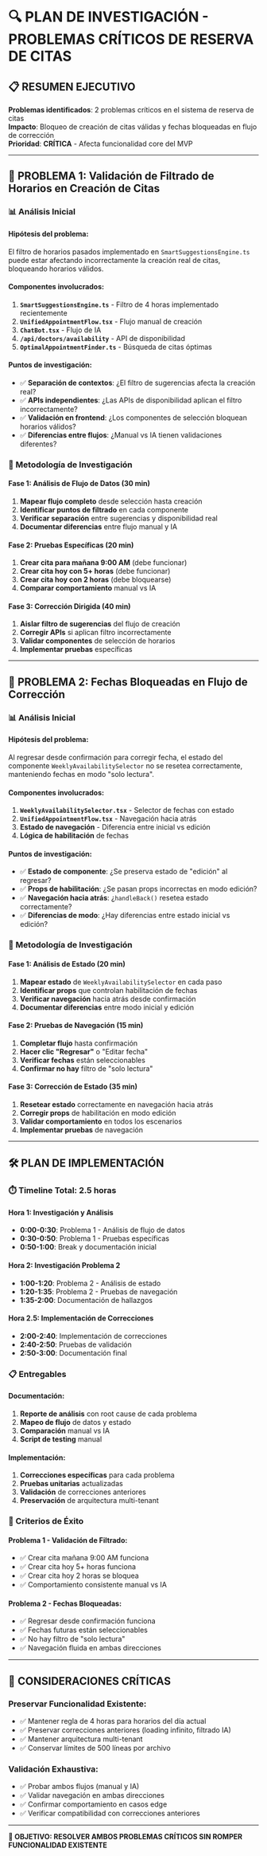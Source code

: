 # 🔍 PLAN DE INVESTIGACIÓN - PROBLEMAS CRÍTICOS DE RESERVA DE CITAS

## 📋 **RESUMEN EJECUTIVO**

**Problemas identificados**: 2 problemas críticos en el sistema de reserva de citas  
**Impacto**: Bloqueo de creación de citas válidas y fechas bloqueadas en flujo de corrección  
**Prioridad**: **CRÍTICA** - Afecta funcionalidad core del MVP  

---

## 🎯 **PROBLEMA 1: Validación de Filtrado de Horarios en Creación de Citas**

### **📊 Análisis Inicial**

#### **Hipótesis del problema**:
El filtro de horarios pasados implementado en `SmartSuggestionsEngine.ts` puede estar afectando incorrectamente la creación real de citas, bloqueando horarios válidos.

#### **Componentes involucrados**:
1. **`SmartSuggestionsEngine.ts`** - Filtro de 4 horas implementado recientemente
2. **`UnifiedAppointmentFlow.tsx`** - Flujo manual de creación
3. **`ChatBot.tsx`** - Flujo de IA
4. **`/api/doctors/availability`** - API de disponibilidad
5. **`OptimalAppointmentFinder.ts`** - Búsqueda de citas óptimas

#### **Puntos de investigación**:
- ✅ **Separación de contextos**: ¿El filtro de sugerencias afecta la creación real?
- ✅ **APIs independientes**: ¿Las APIs de disponibilidad aplican el filtro incorrectamente?
- ✅ **Validación en frontend**: ¿Los componentes de selección bloquean horarios válidos?
- ✅ **Diferencias entre flujos**: ¿Manual vs IA tienen validaciones diferentes?

### **🔬 Metodología de Investigación**

#### **Fase 1: Análisis de Flujo de Datos (30 min)**
1. **Mapear flujo completo** desde selección hasta creación
2. **Identificar puntos de filtrado** en cada componente
3. **Verificar separación** entre sugerencias y disponibilidad real
4. **Documentar diferencias** entre flujo manual y IA

#### **Fase 2: Pruebas Específicas (20 min)**
1. **Crear cita para mañana 9:00 AM** (debe funcionar)
2. **Crear cita hoy con 5+ horas** (debe funcionar)  
3. **Crear cita hoy con 2 horas** (debe bloquearse)
4. **Comparar comportamiento** manual vs IA

#### **Fase 3: Corrección Dirigida (40 min)**
1. **Aislar filtro de sugerencias** del flujo de creación
2. **Corregir APIs** si aplican filtro incorrectamente
3. **Validar componentes** de selección de horarios
4. **Implementar pruebas** específicas

---

## 🎯 **PROBLEMA 2: Fechas Bloqueadas en Flujo de Corrección**

### **📊 Análisis Inicial**

#### **Hipótesis del problema**:
Al regresar desde confirmación para corregir fecha, el estado del componente `WeeklyAvailabilitySelector` no se resetea correctamente, manteniendo fechas en modo "solo lectura".

#### **Componentes involucrados**:
1. **`WeeklyAvailabilitySelector.tsx`** - Selector de fechas con estado
2. **`UnifiedAppointmentFlow.tsx`** - Navegación hacia atrás
3. **Estado de navegación** - Diferencia entre inicial vs edición
4. **Lógica de habilitación** de fechas

#### **Puntos de investigación**:
- ✅ **Estado de componente**: ¿Se preserva estado de "edición" al regresar?
- ✅ **Props de habilitación**: ¿Se pasan props incorrectas en modo edición?
- ✅ **Navegación hacia atrás**: ¿`handleBack()` resetea estado correctamente?
- ✅ **Diferencias de modo**: ¿Hay diferencias entre estado inicial vs edición?

### **🔬 Metodología de Investigación**

#### **Fase 1: Análisis de Estado (20 min)**
1. **Mapear estado** de `WeeklyAvailabilitySelector` en cada paso
2. **Identificar props** que controlan habilitación de fechas
3. **Verificar navegación** hacia atrás desde confirmación
4. **Documentar diferencias** entre modo inicial y edición

#### **Fase 2: Pruebas de Navegación (15 min)**
1. **Completar flujo** hasta confirmación
2. **Hacer clic "Regresar"** o "Editar fecha"
3. **Verificar fechas** están seleccionables
4. **Confirmar no hay** filtro de "solo lectura"

#### **Fase 3: Corrección de Estado (35 min)**
1. **Resetear estado** correctamente en navegación hacia atrás
2. **Corregir props** de habilitación en modo edición
3. **Validar comportamiento** en todos los escenarios
4. **Implementar pruebas** de navegación

---

## 🛠️ **PLAN DE IMPLEMENTACIÓN**

### **⏱️ Timeline Total: 2.5 horas**

#### **Hora 1: Investigación y Análisis**
- **0:00-0:30**: Problema 1 - Análisis de flujo de datos
- **0:30-0:50**: Problema 1 - Pruebas específicas
- **0:50-1:00**: Break y documentación inicial

#### **Hora 2: Investigación Problema 2**
- **1:00-1:20**: Problema 2 - Análisis de estado
- **1:20-1:35**: Problema 2 - Pruebas de navegación
- **1:35-2:00**: Documentación de hallazgos

#### **Hora 2.5: Implementación de Correcciones**
- **2:00-2:40**: Implementación de correcciones
- **2:40-2:50**: Pruebas de validación
- **2:50-3:00**: Documentación final

### **📋 Entregables**

#### **Documentación**:
1. **Reporte de análisis** con root cause de cada problema
2. **Mapeo de flujo** de datos y estado
3. **Comparación** manual vs IA
4. **Script de testing** manual

#### **Implementación**:
1. **Correcciones específicas** para cada problema
2. **Pruebas unitarias** actualizadas
3. **Validación** de correcciones anteriores
4. **Preservación** de arquitectura multi-tenant

### **🎯 Criterios de Éxito**

#### **Problema 1 - Validación de Filtrado**:
- ✅ Crear cita mañana 9:00 AM funciona
- ✅ Crear cita hoy 5+ horas funciona
- ✅ Crear cita hoy 2 horas se bloquea
- ✅ Comportamiento consistente manual vs IA

#### **Problema 2 - Fechas Bloqueadas**:
- ✅ Regresar desde confirmación funciona
- ✅ Fechas futuras están seleccionables
- ✅ No hay filtro de "solo lectura"
- ✅ Navegación fluida en ambas direcciones

---

## 🚨 **CONSIDERACIONES CRÍTICAS**

### **Preservar Funcionalidad Existente**:
- ✅ Mantener regla de 4 horas para horarios del día actual
- ✅ Preservar correcciones anteriores (loading infinito, filtrado IA)
- ✅ Mantener arquitectura multi-tenant
- ✅ Conservar límites de 500 líneas por archivo

### **Validación Exhaustiva**:
- ✅ Probar ambos flujos (manual y IA)
- ✅ Validar navegación en ambas direcciones
- ✅ Confirmar comportamiento en casos edge
- ✅ Verificar compatibilidad con correcciones anteriores

---

**🎯 OBJETIVO: RESOLVER AMBOS PROBLEMAS CRÍTICOS SIN ROMPER FUNCIONALIDAD EXISTENTE**
